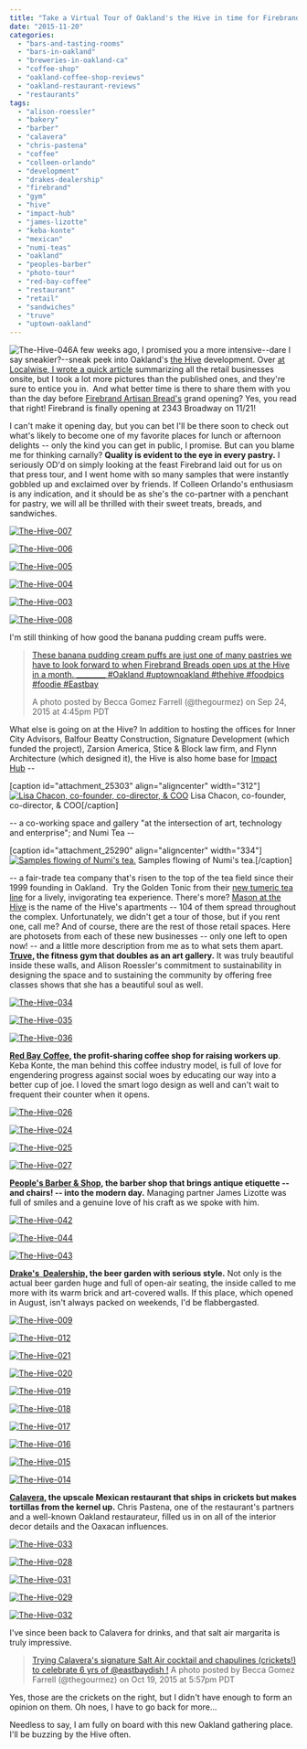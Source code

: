 ```yaml
---
title: "Take a Virtual Tour of Oakland's the Hive in time for Firebrand's Grand Opening!"
date: "2015-11-20"
categories: 
  - "bars-and-tasting-rooms"
  - "bars-in-oakland"
  - "breweries-in-oakland-ca"
  - "coffee-shop"
  - "oakland-coffee-shop-reviews"
  - "oakland-restaurant-reviews"
  - "restaurants"
tags: 
  - "alison-roessler"
  - "bakery"
  - "barber"
  - "calavera"
  - "chris-pastena"
  - "coffee"
  - "colleen-orlando"
  - "development"
  - "drakes-dealership"
  - "firebrand"
  - "gym"
  - "hive"
  - "impact-hub"
  - "james-lizotte"
  - "keba-konte"
  - "mexican"
  - "numi-teas"
  - "oakland"
  - "peoples-barber"
  - "photo-tour"
  - "red-bay-coffee"
  - "restaurant"
  - "retail"
  - "sandwiches"
  - "truve"
  - "uptown-oakland"
---
```


![The-Hive-046](http://s3.amazonaws.com/thegourmez-wpmedia/2015/11/The-Hive-046-334x500.jpg)A few weeks ago, I promised you a more intensive--dare I say sneakier?--sneak peek into Oakland's [the Hive](http://hiveoakland.com) development. Over [at Localwise, I wrote a quick article](https://www.localwisejobs.com/blog/behind-the-brick-walls-of-oaklands-new-mixed-use-development-the-hive/) summarizing all the retail businesses onsite, but I took a lot more pictures than the published ones, and they're sure to entice you in.  And what better time is there to share them with you than the day before [Firebrand Artisan Bread's](http://www.firebrandartisanbreads.com/) grand opening? Yes, you read that right! Firebrand is finally opening at 2343 Broadway on 11/21!

I can't make it opening day, but you can bet I'll be there soon to check out what's likely to become one of my favorite places for lunch or afternoon delights -- only the kind you can get in public, I promise. But can you blame me for thinking carnally? **Quality is evident to the eye in every pastry.** I seriously OD'd on simply looking at the feast Firebrand laid out for us on that press tour, and I went home with so many samples that were instantly gobbled up and exclaimed over by friends. If Colleen Orlando's enthusiasm is any indication, and it should be as she's the co-partner with a penchant for pastry, we will all be thrilled with their sweet treats, breads, and sandwiches.

[![The-Hive-007](http://s3.amazonaws.com/thegourmez-wpmedia/2015/11/The-Hive-007-334x500.jpg)](http://s3.amazonaws.com/thegourmez-wpmedia/2015/11/The-Hive-007.jpg)

[![The-Hive-006](http://s3.amazonaws.com/thegourmez-wpmedia/2015/11/The-Hive-006-500x334.jpg)](http://s3.amazonaws.com/thegourmez-wpmedia/2015/11/The-Hive-006.jpg)

[![The-Hive-005](http://s3.amazonaws.com/thegourmez-wpmedia/2015/11/The-Hive-005-500x334.jpg)](http://s3.amazonaws.com/thegourmez-wpmedia/2015/11/The-Hive-005.jpg)

[![The-Hive-004](http://s3.amazonaws.com/thegourmez-wpmedia/2015/11/The-Hive-004-500x334.jpg)](http://s3.amazonaws.com/thegourmez-wpmedia/2015/11/The-Hive-004.jpg)

[![The-Hive-003](http://s3.amazonaws.com/thegourmez-wpmedia/2015/11/The-Hive-003-500x334.jpg)](http://s3.amazonaws.com/thegourmez-wpmedia/2015/11/The-Hive-003.jpg)

[![The-Hive-008](http://s3.amazonaws.com/thegourmez-wpmedia/2015/11/The-Hive-008-500x334.jpg)](http://s3.amazonaws.com/thegourmez-wpmedia/2015/11/The-Hive-008.jpg)

I'm still thinking of how good the banana pudding cream puffs were.

> [These banana pudding cream puffs are just one of many pastries we have to look forward to when Firebrand Breads open ups at the Hive in a month. \_\_\_\_\_\_\_\_ #Oakland #uptownoakland #thehive #foodpics #foodie #Eastbay](https://instagram.com/p/8CEM3gwQvh/)
> 
> A photo posted by Becca Gomez Farrell (@thegourmez) on Sep 24, 2015 at 4:45pm PDT

What else is going on at the Hive? In addition to hosting the offices for Inner City Advisors, Balfour Beatty Construction, Signature Development (which funded the project), Zarsion America, Stice & Block law firm, and Flynn Architecture (which designed it), the Hive is also home base for [Impact Hub](https://oakland.impacthub.net/) --

\[caption id="attachment\_25303" align="aligncenter" width="312"\][![Lisa Chacon, co-founder, co-director, & COO](http://s3.amazonaws.com/thegourmez-wpmedia/2015/11/The-Hive-037-312x500.jpg)](http://s3.amazonaws.com/thegourmez-wpmedia/2015/11/The-Hive-037.jpg) Lisa Chacon, co-founder, co-director, & COO\[/caption\]

\-- a co-working space and gallery "at the intersection of art, technology and enterprise"; and Numi Tea --

\[caption id="attachment\_25290" align="aligncenter" width="334"\][![Samples flowing of Numi's tea.](http://s3.amazonaws.com/thegourmez-wpmedia/2015/11/The-Hive-022-334x500.jpg)](http://s3.amazonaws.com/thegourmez-wpmedia/2015/11/The-Hive-022.jpg) Samples flowing of Numi's tea.\[/caption\]

\-- a fair-trade tea company that's risen to the top of the tea field since their 1999 founding in Oakland.  Try the Golden Tonic from their [new tumeric tea line](http://shop.numitea.com/Turmeric-Tea/c/NumiTeaStore@Teabag@Turmeric) for a lively, invigorating tea experience. There's more? [Mason at the Hive](http://www.masonathive.com/) is the name of the Hive's apartments -- 104 of them spread throughout the complex. Unfortunately, we didn't get a tour of those, but if you rent one, call me? And of course, there are the rest of those retail spaces. Here are photosets from each of these new businesses -- only one left to open now! -- and a little more description from me as to what sets them apart. **[Truve,](http://www.truvefit.com/) the fitness gym that doubles as an art gallery.** It was truly beautiful inside these walls, and Alison Roessler's commitment to sustainability in designing the space and to sustaining the community by offering free classes shows that she has a beautiful soul as well.

[![The-Hive-034](http://s3.amazonaws.com/thegourmez-wpmedia/2015/11/The-Hive-034-334x500.jpg)](http://s3.amazonaws.com/thegourmez-wpmedia/2015/11/The-Hive-034.jpg)

[![The-Hive-035](http://s3.amazonaws.com/thegourmez-wpmedia/2015/11/The-Hive-035-500x334.jpg)](http://s3.amazonaws.com/thegourmez-wpmedia/2015/11/The-Hive-035.jpg)

[![The-Hive-036](http://s3.amazonaws.com/thegourmez-wpmedia/2015/11/The-Hive-036-500x369.jpg)](http://s3.amazonaws.com/thegourmez-wpmedia/2015/11/The-Hive-036.jpg)

**[Red Bay Coffee,](http://www.redbaycoffee.com/) the profit-sharing coffee shop for raising workers up**. Keba Konte, the man behind this coffee industry model, is full of love for engendering progress against social woes by educating our way into a better cup of joe. I loved the smart logo design as well and can't wait to frequent their counter when it opens.

[![The-Hive-026](http://s3.amazonaws.com/thegourmez-wpmedia/2015/11/The-Hive-026-334x500.jpg)](http://s3.amazonaws.com/thegourmez-wpmedia/2015/11/The-Hive-026.jpg)

[![The-Hive-024](http://s3.amazonaws.com/thegourmez-wpmedia/2015/11/The-Hive-024-334x500.jpg)](http://s3.amazonaws.com/thegourmez-wpmedia/2015/11/The-Hive-024.jpg)

[![The-Hive-025](http://s3.amazonaws.com/thegourmez-wpmedia/2015/11/The-Hive-025-334x500.jpg)](http://s3.amazonaws.com/thegourmez-wpmedia/2015/11/The-Hive-025.jpg)

[![The-Hive-027](http://s3.amazonaws.com/thegourmez-wpmedia/2015/11/The-Hive-027-500x334.jpg)](http://s3.amazonaws.com/thegourmez-wpmedia/2015/11/The-Hive-027.jpg)

**[People's Barber & Shop,](https://peoplesbarber.com/) the barber shop that brings antique etiquette -- and chairs! -- into the modern day.** Managing partner James Lizotte was full of smiles and a genuine love of his craft as we spoke with him.

[![The-Hive-042](http://s3.amazonaws.com/thegourmez-wpmedia/2015/11/The-Hive-042-404x500.jpg)](http://s3.amazonaws.com/thegourmez-wpmedia/2015/11/The-Hive-042.jpg)

[![The-Hive-044](http://s3.amazonaws.com/thegourmez-wpmedia/2015/11/The-Hive-044-334x500.jpg)](http://s3.amazonaws.com/thegourmez-wpmedia/2015/11/The-Hive-044.jpg)

[![The-Hive-043](http://s3.amazonaws.com/thegourmez-wpmedia/2015/11/The-Hive-043-500x334.jpg)](http://s3.amazonaws.com/thegourmez-wpmedia/2015/11/The-Hive-043.jpg)

**[Drake's  Dealership,](http://www.drinkdrakes.com/) the beer garden with serious style.** Not only is the actual beer garden huge and full of open-air seating, the inside called to me more with its warm brick and art-covered walls. If this place, which opened in August, isn't always packed on weekends, I'd be flabbergasted. 

[![The-Hive-009](http://s3.amazonaws.com/thegourmez-wpmedia/2015/11/The-Hive-009-334x500.jpg)](http://s3.amazonaws.com/thegourmez-wpmedia/2015/11/The-Hive-009.jpg)

[![The-Hive-012](http://s3.amazonaws.com/thegourmez-wpmedia/2015/11/The-Hive-012-500x334.jpg)](http://s3.amazonaws.com/thegourmez-wpmedia/2015/11/The-Hive-012.jpg)

[![The-Hive-021](http://s3.amazonaws.com/thegourmez-wpmedia/2015/11/The-Hive-021-500x334.jpg)](http://s3.amazonaws.com/thegourmez-wpmedia/2015/11/The-Hive-021.jpg)

[![The-Hive-020](http://s3.amazonaws.com/thegourmez-wpmedia/2015/11/The-Hive-020-500x257.jpg)](http://s3.amazonaws.com/thegourmez-wpmedia/2015/11/The-Hive-020.jpg)

[![The-Hive-019](http://s3.amazonaws.com/thegourmez-wpmedia/2015/11/The-Hive-019-334x500.jpg)](http://s3.amazonaws.com/thegourmez-wpmedia/2015/11/The-Hive-019.jpg)

[![The-Hive-018](http://s3.amazonaws.com/thegourmez-wpmedia/2015/11/The-Hive-018-500x334.jpg)](http://s3.amazonaws.com/thegourmez-wpmedia/2015/11/The-Hive-018.jpg)

[![The-Hive-017](http://s3.amazonaws.com/thegourmez-wpmedia/2015/11/The-Hive-017-500x334.jpg)](http://s3.amazonaws.com/thegourmez-wpmedia/2015/11/The-Hive-017.jpg)

[![The-Hive-016](http://s3.amazonaws.com/thegourmez-wpmedia/2015/11/The-Hive-016-334x500.jpg)](http://s3.amazonaws.com/thegourmez-wpmedia/2015/11/The-Hive-016.jpg)

[![The-Hive-015](http://s3.amazonaws.com/thegourmez-wpmedia/2015/11/The-Hive-015-334x500.jpg)](http://s3.amazonaws.com/thegourmez-wpmedia/2015/11/The-Hive-015.jpg)

[![The-Hive-014](http://s3.amazonaws.com/thegourmez-wpmedia/2015/11/The-Hive-014-334x500.jpg)](http://s3.amazonaws.com/thegourmez-wpmedia/2015/11/The-Hive-014.jpg)

**[Calavera,](http://www.calaveraoakland.com/) the upscale Mexican restaurant that ships in crickets but makes tortillas from the kernel up.** Chris Pastena, one of the restaurant's partners and a well-known Oakland restaurateur, filled us in on all of the interior decor details and the Oaxacan influences. 

[![The-Hive-033](http://s3.amazonaws.com/thegourmez-wpmedia/2015/11/The-Hive-033-286x500.jpg)](http://s3.amazonaws.com/thegourmez-wpmedia/2015/11/The-Hive-033.jpg)

[![The-Hive-028](http://s3.amazonaws.com/thegourmez-wpmedia/2015/11/The-Hive-028-334x500.jpg)](http://s3.amazonaws.com/thegourmez-wpmedia/2015/11/The-Hive-028.jpg)

[![The-Hive-031](http://s3.amazonaws.com/thegourmez-wpmedia/2015/11/The-Hive-031-500x334.jpg)](http://s3.amazonaws.com/thegourmez-wpmedia/2015/11/The-Hive-031.jpg)

[![The-Hive-029](http://s3.amazonaws.com/thegourmez-wpmedia/2015/11/The-Hive-029-500x334.jpg)](http://s3.amazonaws.com/thegourmez-wpmedia/2015/11/The-Hive-029.jpg)

[![The-Hive-032](http://s3.amazonaws.com/thegourmez-wpmedia/2015/11/The-Hive-032-334x500.jpg)](http://s3.amazonaws.com/thegourmez-wpmedia/2015/11/The-Hive-032.jpg)

I've since been back to Calavera for drinks, and that salt air margarita is truly impressive.

> [Trying Calavera's signature Salt Air cocktail and chapulines (crickets!) to celebrate 6 yrs of @eastbaydish !](https://instagram.com/p/9CkSZDQQsK/) A photo posted by Becca Gomez Farrell (@thegourmez) on Oct 19, 2015 at 5:57pm PDT

Yes, those are the crickets on the right, but I didn't have enough to form an opinion on them. Oh noes, I have to go back for more...

Needless to say, I am fully on board with this new Oakland gathering place. I'll be buzzing by the Hive often.

